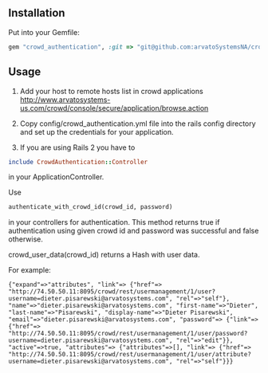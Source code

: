 Installation
------------

Put into your Gemfile:

```ruby
gem "crowd_authentication", :git => "git@github.com:arvatoSystemsNA/crowd_authentication.git"
```

Usage
-----

1. Add your host to remote hosts list in crowd applications http://www.arvatosystems-us.com/crowd/console/secure/application/browse.action

2. Copy config/crowd_authentication.yml file into the rails config directory and set up the credentials for your application.

3. If you are using Rails 2 you have to

```ruby
include CrowdAuthentication::Controller
```

in your ApplicationController.

Use

```ruby
authenticate_with_crowd_id(crowd_id, password)
```

in your controllers for authentication. This method returns true if authentication using given crowd id and password was successful and false otherwise.

crowd_user_data(crowd_id) returns a Hash with user data.

For example:

`
{"expand"=>"attributes",
 "link"=>
  {"href"=>
    "http://74.50.50.11:8095/crowd/rest/usermanagement/1/user?username=dieter.pisarewski@arvatosystems.com",
   "rel"=>"self"},
 "name"=>"dieter.pisarewski@arvatosystems.com",
 "first-name"=>"Dieter",
 "last-name"=>"Pisarewski",
 "display-name"=>"Dieter Pisarewski",
 "email"=>"dieter.pisarewski@arvatosystems.com",
 "password"=>
  {"link"=>
    {"href"=>
      "http://74.50.50.11:8095/crowd/rest/usermanagement/1/user/password?username=dieter.pisarewski@arvatosystems.com",
     "rel"=>"edit"}},
 "active"=>true,
 "attributes"=>
  {"attributes"=>[],
   "link"=>
    {"href"=>
      "http://74.50.50.11:8095/crowd/rest/usermanagement/1/user/attribute?username=dieter.pisarewski@arvatosystems.com",
     "rel"=>"self"}}}
`
